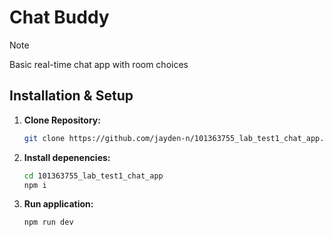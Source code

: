 # Chat Buddy
> [!NOTE]
> Basic real-time chat app with room choices


## Installation & Setup

1. **Clone Repository:**

    ```sh
    git clone https://github.com/jayden-n/101363755_lab_test1_chat_app.git
    ```
    
2. **Install depenencies:**
    
    ```sh
    cd 101363755_lab_test1_chat_app
    npm i
    ```

3. **Run application:**
    
    ```sh
    npm run dev
    ```
